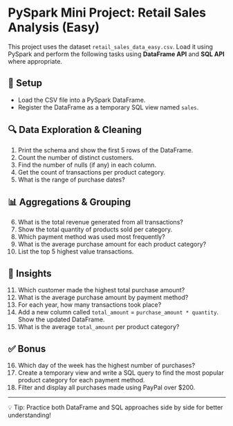 # PySpark Mini Project: Retail Sales Analysis (Easy)

This project uses the dataset `retail_sales_data_easy.csv`. Load it using PySpark and perform the following tasks using **DataFrame API** and **SQL API** where appropriate.

## 🧰 Setup
- Load the CSV file into a PySpark DataFrame.
- Register the DataFrame as a temporary SQL view named `sales`.

## 🔍 Data Exploration & Cleaning
1. Print the schema and show the first 5 rows of the DataFrame.
2. Count the number of distinct customers.
3. Find the number of nulls (if any) in each column.
4. Get the count of transactions per product category.
5. What is the range of purchase dates?

## 📊 Aggregations & Grouping
6. What is the total revenue generated from all transactions?
7. Show the total quantity of products sold per category.
8. Which payment method was used most frequently?
9. What is the average purchase amount for each product category?
10. List the top 5 highest value transactions.

## 🧠 Insights
11. Which customer made the highest total purchase amount?
12. What is the average purchase amount by payment method?
13. For each year, how many transactions took place?
14. Add a new column called `total_amount` = `purchase_amount * quantity`. Show the updated DataFrame.
15. What is the average `total_amount` per product category?

## ✅ Bonus
16. Which day of the week has the highest number of purchases?
17. Create a temporary view and write a SQL query to find the most popular product category for each payment method.
18. Filter and display all purchases made using PayPal over $200.

---

💡 Tip: Practice both DataFrame and SQL approaches side by side for better understanding!
